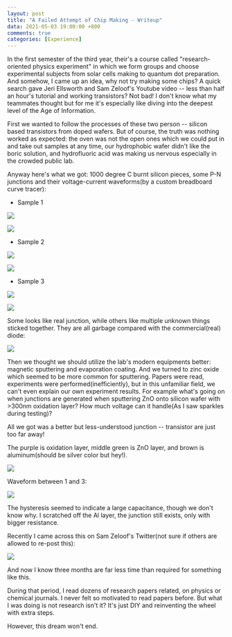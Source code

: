 ```yaml
---
layout: post
title: "A Failed Attempt of Chip Making - Writeup"
data: 2021-05-03 19:00:00 +800
comments: true
categories: [Experience]
---
```


In the first semester of the third year, their's a course called "research-oriented physics experiment" in which we form groups and choose experimental subjects from solar cells making to quantum dot preparation. And somehow, I came up an idea, why not try making some chips? A quick search gave Jeri Ellsworth and Sam Zeloof's Youtube video -- less than half an hour's tutorial and working transistors? Not bad! I don't know what my teammates thought but for me it's especially like diving into the deepest level of the Age of Information. 

First we wanted to follow the processes of these two person -- silicon based transistors from doped wafers. But of course, the truth was nothing worked as expected: the oven was not the open ones which we could put in and take out samples at any time, our hydrophobic wafer didn't like the boric solution, and hydrofluoric acid was making us nervous especially in the crowded public lab. 

Anyway here's what we got: 1000 degree C burnt silicon pieces, some P-N junctions and their voltage-current waveforms(by a custom breadboard curve tracer): 

- Sample 1 

![](/MyBlog/images/chip-making/d1.png)

![](/MyBlog/images/chip-making/wf1.png)

- Sample 2 

![](/MyBlog/images/chip-making/d2.png)

![](/MyBlog/images/chip-making/wf2.png)

- Sample 3 

![](/MyBlog/images/chip-making/d3.png)

![](/MyBlog/images/chip-making/wf3.png)

Some looks like real junction, while others like multiple unknown things sticked together. They are all garbage compared with the commercial(real) diode: 

![](MyBlog/images/chip-making/commercial-diode.png)

Then we thought we should utilize the lab's modern equipments better: magnetic sputtering and evaporation coating. And we turned to zinc oxide which seemed to be more common for sputtering. Papers were read, experiments were performed(inefficiently), but in this unfamiliar field, we can't even explain our own experiment results. For example what's going on when junctions are generated when sputtering ZnO onto silicon wafer with >300nm oxidation layer? How much voltage can it handle(As I saw sparkles during testing)? 

All we got was a better but less-understood junction -- transistor are just too far away!

The purple is oxidation layer, middle green is ZnO layer, and brown is aluminum(should be silver color but hey!). 

![](/MyBlog/images/chip-making/zno1.png)

Waveform between 1 and 3:

![](/MyBlog/images/chip-making/zno1-wf.png)

The hysteresis seemed to indicate a large capacitance, though we don't know why. I scratched off the Al layer, the junction still exists, only with bigger resistance. 

Recently I came across this on Sam Zeloof's Twitter(not sure if others are allowed to re-post this): 

![](/MyBlog/images/chip-making/chip-zeloof.png)

And now I know three months are far less time than required for something like this. 

During that period, I read dozens of research papers related, on physics or chemical journals. I never felt so motivated to read papers before. But what I was doing is not research isn't it? It's just DIY and reinventing the wheel with extra steps. 

However, this dream won't end. 